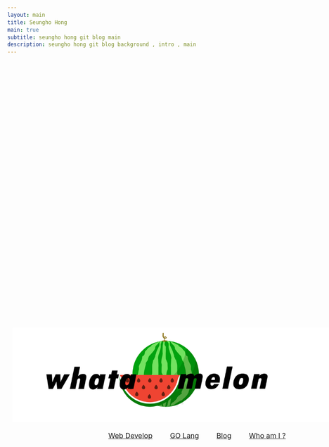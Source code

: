 ```yaml
---
layout: main
title: Seungho Hong
main: true
subtitle: seungho hong git blog main
description: seungho hong git blog background , intro , main
---
```

<style>

main,
footer>.footer_wrap,
.nav-container {
  margin: 0px 0px 0px 0px;
  max-width: 100%;
  width: 100%;
    @media (max-width: $break-small) {
        width: 88%;
    }
}
canvas {
    height:1080px;
    position:relative;
}
.in {
    position:absolute;
    max-width:1000px;
    left:25%;
    top:20%;
    z-index:1;
}

section.skill {
    margin-left:25%;
    li.skill_name {
        display: inline-block;
        font-family: $source;
        padding: 4px 14px;
        border-radius: 100px;
        border: solid 1px $grey-2;
        font-size: 16px;
        margin: 0 8px 14px 0;
    }
}

</style>

<div id="particles">
    <!-- <canvas class="pg-canvas" style="display: block; width:100%; height:100%;"></canvas> -->
</div>

<div class="in">
<img src="./img/logo.png"/>

<section class="skill">
<ul>
<li class="skill_name">
<a href="{{ '/Web Develop' | prepend: site.baseurl }}" {% if current[1] == "blog" %} class="active"{% endif %} >Web Develop</a>
</li>
<li class="skill_name">
<a href="{{ '/GO Lang' | prepend: site.baseurl }}" {% if current[1] == "blog" %} class="active"{% endif %} >GO Lang</a>
</li>
<li class="skill_name">
<a href="{{ '/blog' | prepend: site.baseurl }}" {% if current[1] == "blog" %} class="active"{% endif %} >Blog</a>
</li>
<li class="skill_name">
<a href="{{ '/about' | prepend: site.baseurl }}" {% if current[1] == "about" %} class="active"{% endif %} >Who am I ?</a>
</li>
</ul>
</section>

</div>



<!--<div class="intro-link">
            <a class="transition" href="http://ridicorp.com/" target="_blank">
                RIDI
            </a>
            <div class="underline-mask transition"></div>
            <div class="underline"></div>
        </div>. -->
    
